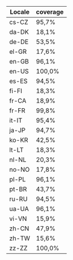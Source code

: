 ﻿| Locale | coverage |
| ------ | -------- |
| cs-CZ | 95,7% |
| da-DK | 18,1% |
| de-DE | 53,5% |
| el-GR | 17,6% |
| en-GB | 96,1% |
| en-US | 100,0% |
| es-ES | 94,5% |
| fi-FI | 18,3% |
| fr-CA | 18,9% |
| fr-FR | 99,8% |
| it-IT | 95,4% |
| ja-JP | 94,7% |
| ko-KR | 42,5% |
| lt-LT | 18,3% |
| nl-NL | 20,3% |
| no-NO | 17,8% |
| pl-PL | 96,1% |
| pt-BR | 43,7% |
| ru-RU | 94,5% |
| ua-UA | 96,1% |
| vi-VN | 15,9% |
| zh-CN | 47,9% |
| zh-TW | 15,6% |
| zz-ZZ | 100,0% |
